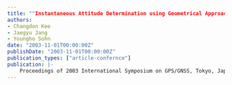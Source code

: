 ```yaml
---
title: ""Instantaneous Attitude Determination using Geometrical Approach: SNUGLAD""
authors:
- Changdon Kee
- Jaegyu Jang
- Youngho Sohn
date: "2003-11-01T00:00:00Z"
publishDate: "2003-11-01T00:00:00Z"
publication_types: ["article-confernce"]
publication: |-
    Proceedings of 2003 International Symposium on GPS/GNSS, Tokyo, Japan, Nov., 15-18, 2003. pp. 249-254
---
```

